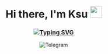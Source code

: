 <h1 align="center">Hi there, I'm Ksu</a> 
  <img src="https://github.com/blackcater/blackcater/raw/main/images/Hi.gif" height="32"/>
</h1>
<h3 align="center">
  <a href="https://git.io/typing-svg">
    <img src="https://readme-typing-svg.herokuapp.com?font=Fira+Code&pause=1000&random=true&width=1000&lines=Software+engineer+student+from+Moscow%2C+Russia" alt="Typing SVG" />
  </a>
</h3>


<div id="socials" align="center"
  <a href="[https://t.me/ka_nazarova">
  <img src="https://img.shields.io/badge/Telegram-blue?style=for-the-badge&logo=telegram&logoColor=white" alt="Telegram"/>
  </a>
  
  
</div>
<!--
**ksuhangit/ksuhangit** is a ✨ _special_ ✨ repository because its `README.md` (this file) appears on your GitHub profile.

Here are some ideas to get you started:

- 🔭 I’m currently working on ...
- 🌱 I’m currently learning ...
- 👯 I’m looking to collaborate on ...
- 🤔 I’m looking for help with ...
- 💬 Ask me about ...
- 📫 How to reach me: ...
- 😄 Pronouns: ...
- ⚡ Fun fact: ...
-->
